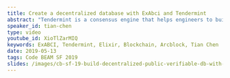 ```yaml
---
title: Create a decentralized database with ExAbci and Tendermint
abstract: "Tendermint is a consensus engine that helps engineers to build various blockchain. It proposed an interface called ABCI (Application BlockChain Interface). ExAbci implemented the interface for elixir. This talk will focus on how to use ExAbci to build a decentralized database on top of it, making the database can survive all kinds of failure of 1/3 of nodes."
speaker_id: tian-chen
type: video
youtube_id: XioTlZarMIQ
keywords: ExABCI, Tendermint, Elixir, Blockchain, Arcblock, Tian Chen
date: 2019-05-13
tags: Code BEAM SF 2019
slides: /images/cb-sf-19-build-decentralized-public-verifiable-db-with-ex-abci-tendermint-tian-chen-compressed.pdf
---
```


